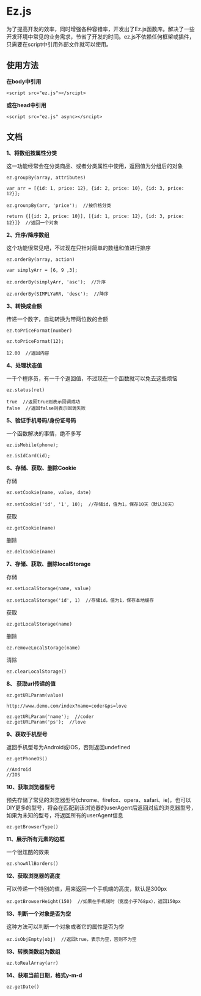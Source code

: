 # Ez.js

为了提高开发的效率，同时增强各种容错率，开发出了Ez.js函数库。解决了一些开发环境中常见的业务需求，节省了开发的时间。ez.js不依赖任何框架或插件，只需要在script中引用外部文件就可以使用。

## 使用方法

**在body中引用**

    <script src="ez.js"></srcipt>

**或在head中引用**

    <script src="ez.js" async></srcipt>

## 文档

**1、将数组按属性分类**

这一功能经常会在分类商品、或者分类属性中使用，返回值为分组后的对象

    ez.groupBy(array, attributes)
	
	var arr = [{id: 1, price: 12}, {id: 2, price: 10}, {id: 3, price: 12}];

	ez.grounpBy(arr, 'price');  //按价格分类
	
	return {[{id: 2, price: 10}], [{id: 1, price: 12}, {id: 3, price: 12}]}  //返回一个对象


**2、升序/降序数组**

这个功能很常见吧，不过现在只针对简单的数组和值进行排序

    ez.orderBy(array, action)

	var simplyArr = [6, 9 ,3];

	ez.orderBy(simplyArr, 'asc');  //升序
	
	ez.orderBy(SIMPLYaRR, 'desc');  //降序

**3、转换成金额**

传递一个数字，自动转换为带两位数的金额

    ez.toPriceFormat(number)

	ez.toPriceFormat(12);
    
    12.00  //返回内容

**4、处理状态值**

一千个程序员，有一千个返回值，不过现在一个函数就可以免去这些烦恼

    ez.status(ret)

	true  //返回true则表示回调成功
	false  //返回false则表示回调失败
	

**5、验证手机号码/身份证号码**

一个函数解决的事情，绝不多写

    ez.isMobile(phone);

	ez.isIdCard(id);
	

**6、存储、获取、删除Cookie**

存储		

    ez.setCookie(name, value, date)

	ez.setCookie('id', '1', 10);  //存储id，值为1，保存10天（默认30天）

获取

    ez.getCookie(name)

删除

	ez.delCookie(name)


**7、存储、获取、删除localStorage**

存储

    ez.setLocalStorage(name, value)
	
	ez.setLocalStorage('id', 1)  //存储id，值为1，保存本地缓存

获取

	ez.getLocalStorage(name)

删除

	ez.removeLocalStorage(name)

清除

	ez.clearLocalStorage()

**8、 获取url传递的值**

    ez.getURLParam(value)

	http://www.demo.com/index?name=coder&ps=love

	ez.getURLParam('name');  //coder
	ez.getURLParam('ps');  //love

**9、获取手机型号**

返回手机型号为Android或IOS，否则返回undefined

    ez.getPhoneOS()

	//Android
	//IOS

**10、获取浏览器型号**

预先存储了常见的浏览器型号(chrome、firefox、opera、safari、ie)，也可以DIY更多的型号，将会在匹配到该浏览器的userAgent后返回对应的浏览器型号，如果为未知的型号，将返回所有的userAgent信息

	ez.getBrowserType()

**11、展示所有元素的边框**

一个很炫酷的效果

	ez.showAllBorders()
	
**12、获取浏览器的高度**

可以传递一个特别的值，用来返回一个手机端的高度，默认是300px

	ez.getBrowserHeight(150)  //如果在手机端时（宽度小于768px），返回150px

**13、判断一个对象是否为空**

这种方法可以判断一个对象或者它的属性是否为空

	ez.isObjEmpty(obj)  //返回true，表示为空，否则不为空

**13、转换类数组为数组**

	ez.toRealArray(arr)

**14、获取当前日期，格式y-m-d**

	ez.getDate()
